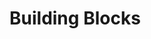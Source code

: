 <!---
title: Building Blocks
menuText: Building Blocks
description: Ampt provides an easy-to-use SDK for building applications quickly and easily.
menuOrder: 2
parent: Building Blocks
--->

# Building Blocks
